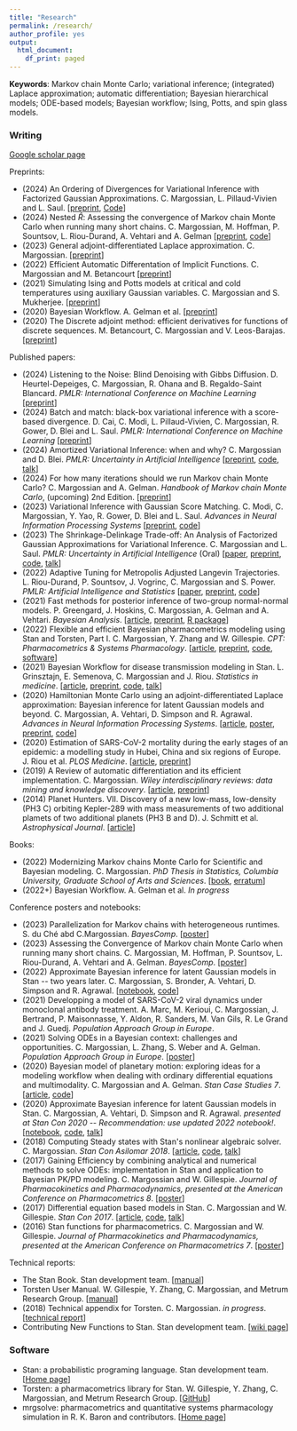 ```yaml
---
title: "Research"
permalink: /research/
author_profile: yes
output:
  html_document:
    df_print: paged
---
```


**Keywords**: Markov chain Monte Carlo; variational inference; (integrated) Laplace approximation; automatic differentiation; Bayesian hierarchical models; ODE-based models; Bayesian workflow; Ising, Potts, and spin glass models.

### Writing

[Google scholar page](https://scholar.google.com/citations?user=nPtLsvIAAAAJ&hl=en)

Preprints:
* (2024) An Ordering of Divergences for Variational Inference with Factorized Gaussian Approximations. C. Margossian, L. Pillaud-Vivien and L. Saul. [[preprint](https://arxiv.org/abs/2403.13748), [Code](https://github.com/charlesm93/VI-ordering)]
* (2024) Nested $\widehat R$: Assessing the convergence of Markov chain Monte Carlo when running many short chains. C. Margossian, M. Hoffman, P. Sountsov, L. Riou-Durand, A. Vehtari and A. Gelman [[preprint](https://arxiv.org/abs/2110.13017), [code](https://github.com/charlesm93/nested-rhat)]
* (2023) General adjoint-differentiated Laplace approximation. C. Margossian. [[preprint](https://arxiv.org/abs/2306.14976)]
* (2022) Efficient Automatic Differentation of Implicit Functions. C. Margossian and M. Betancourt [[preprint](https://arxiv.org/abs/2112.14217)]
* (2021) Simulating Ising and Potts models at critical and cold temperatures using auxiliary Gaussian variables. C. Margossian and S. Mukherjee. [[preprint](https://arxiv.org/abs/2110.10801)]
* (2020) Bayesian Workflow. A. Gelman et al. [[preprint](https://arxiv.org/abs/2011.01808)]
* (2020) The Discrete adjoint method: efficient derivatives for functions of discrete sequences. M. Betancourt, C. Margossian and V. Leos-Barajas. [[preprint](https://arxiv.org/abs/2002.00326)]

Published papers:
* (2024) Listening to the Noise: Blind Denoising with Gibbs Diffusion. D. Heurtel-Depeiges, C. Margossian, R. Ohana and B. Regaldo-Saint Blancard. _PMLR: International Conference on Machine Learning_ [[preprint](https://arxiv.org/pdf/2402.19455.pdf)]
* (2024) Batch and match: black-box variational inference with a score-based divergence. D. Cai, C. Modi, L. Pillaud-Vivien, C. Margossian, R. Gower, D. Blei and L. Saul. _PMLR: International Conference on Machine Learning_ [[preprint](https://arxiv.org/abs/2402.14758)]
* (2024) Amortized Variational Inference: when and why? C. Margossian and D. Blei. _PMLR: Uncertainty in Artificial Intelligence_ [[preprint](https://arxiv.org/abs/2307.11018), [code](https://github.com/charlesm93/AVI-when-and-why), [talk](https://www.youtube.com/watch?v=vluu7BxA6js)]
* (2024) For how many iterations should we run Markov chain Monte Carlo? C. Margossian and A. Gelman. _Handbook of Markov chain Monte Carlo_, (upcoming) 2nd Edition. [[preprint](https://arxiv.org/abs/2311.02726)]
* (2023) Variational Inference with Gaussian Score Matching. C. Modi, C. Margossian, Y. Yao, R. Gower, D. Blei and L. Saul. _Advances in Neural Information Processing Systems_ [[preprint](https://arxiv.org/abs/2307.07849), [code](https://github.com/modichirag/GSM-VI)]
* (2023) The Shrinkage-Delinkage Trade-off: An Analysis of Factorized Gaussian Approximations for Variational Inference. C. Margossian and L. Saul. _PMLR: Uncertainty in Artificial Intelligence_ (Oral) [[paper](https://proceedings.mlr.press/v216/margossian23a/margossian23a.pdf), [preprint](https://arxiv.org/abs/2302.09163), [code](https://github.com/charlesm93/variance-delinkage), [talk](https://www.youtube.com/watch?v=2q5azatd-Ko)]
* (2022) Adaptive Tuning for Metropolis Adjusted Langevin Trajectories. L. Riou-Durand, P. Sountsov, J. Vogrinc, C. Margossian and S. Power. _PMLR: Artificial Intelligence and Statistics_ [[paper](https://proceedings.mlr.press/v206/riou-durand23a/riou-durand23a.pdf), [preprint](https://arxiv.org/abs/2210.12200), [code](https://github.com/tensorflow/probability/tree/main/discussion/adaptive_malt)]
* (2021) Fast methods for posterior inference of two-group normal-normal models. P. Greengard, J. Hoskins, C. Margossian, A. Gelman and A. Vehtari. _Bayesian Analysis_. [[article]( https://projecteuclid.org/journals/bayesian-analysis/advance-publication/Fast-Methods-for-Posterior-Inference-of-Two-Group-Normal-Normal/10.1214/22-BA1329.full), [preprint](https://arxiv.org/abs/2110.03055), [R package](https://github.com/pgree/fastNoNo)]
* (2022) Flexible and efficient Bayesian pharmacometrics modeling using Stan and Torsten, Part I. C. Margossian, Y. Zhang and  W. Gillespie. _CPT: Pharmacometrics & Systems Pharmacology_. [[article](https://ascpt.onlinelibrary.wiley.com/doi/10.1002/psp4.12812), [preprint](https://arxiv.org/abs/2109.10184), [code](https://github.com/metrumresearchgroup/torsten_tutorial_1_supplementary), [software](https://github.com/pgree/fastNoNo)]
* (2021) Bayesian Workflow for disease transmission modeling in Stan. L. Grinsztajn, E. Semenova, C. Margossian and J. Riou. _Statistics in medicine_.
[[article](https://onlinelibrary.wiley.com/doi/10.1002/sim.9164), [preprint](https://arxiv.org/abs/2006.02985),
[code](https://github.com/stan-dev/example-models/tree/master/knitr/disease_transmission),
[talk](https://www.youtube.com/watch?v=unHZhfur5Sc)]
* (2020) Hamiltonian Monte Carlo using an adjoint-differentiated Laplace approximation: Bayesian inference for latent Gaussian models and beyond. C. Margossian, A. Vehtari, D. Simpson and R. Agrawal. _Advances in Neural Information Processing Systems_. [[article](https://proceedings.neurips.cc/paper/2020/hash/673de96b04fa3adcae1aacda704217ef-Abstract.html), [poster](http://charlesm93.github.io/files/poster_ela.pdf), [preprint](https://arxiv.org/abs/2004.12550),
[code](https://github.com/charlesm93/laplace_manuscript)]
* (2020) Estimation of SARS-CoV-2 mortality during the early stages of an epidemic: a modelling study in Hubei, China and six regions of Europe. J. Riou et al. _PLOS Medicine_. [[article](https://journals.plos.org/plosmedicine/article?id=10.1371/journal.pmed.1003189),
[preprint](https://www.medrxiv.org/content/10.1101/2020.03.04.20031104v2)]
* (2019) A Review of automatic differentiation and its efficient implementation. C. Margossian. _Wiley interdisciplinary reviews: data mining and knowledge discovery_. [[article](https://onlinelibrary.wiley.com/doi/10.1002/widm.1305), [preprint](https://arxiv.org/abs/1811.05031)]
* (2014) Planet Hunters. VII. Discovery of a new low-mass, low-density (PH3 C) orbiting Kepler-289
with mass measurements of two additional plamets of two additional planets (PH3 B and D). J. Schmitt et al. _Astrophysical Journal_. [[article](http://iopscience.iop.org/article/10.1088/0004-637X/795/2/167/meta;jsessionid=43641D4C5B1CC7595015BE11DDF1239F.c1)]

Books:
* (2022) Modernizing Markov chains Monte Carlo for Scientific and Bayesian modeling. C. Margossian. _PhD Thesis in Statistics, Columbia University, Graduate School of Arts and Sciences_. [[book](https://academiccommons.columbia.edu/doi/10.7916/0wsc-kz90), [erratum](http://charlesm93.github.io/files/thesis_erratum.pdf)]
* (2022+) Bayesian Workflow. A. Gelman et al. _In progress_

Conference posters and notebooks:
* (2023) Parallelization for Markov chains with heterogeneous runtimes. S. du Ché abd C.Margossian. _BayesComp_. [[poster](http://charlesm93.github.io/files/Bayescomp_ode_chains.pdf)]
* (2023) Assessing the Convergence of Markov chain Monte Carlo when running many short chains. C. Margossian, M. Hoffman, P. Sountsov, L. Riou-Durand, A. Vehtari and A. Gelman. _BayesComp_. [[poster](http://charlesm93.github.io/files/Bayescomp_nested_rhat.pdf)]
* (2022) Approximate Bayesian inference for latent Gaussian models in Stan -- two years later. C. Margossian, S. Bronder, A. Vehtari, D. Simpson and R. Agrawal. [[notebook](https://htmlpreview.github.io/?https://github.com/charlesm93/StanCon2020/blob/master/notebook-2022/lgm_stan.html#inst), [code](https://github.com/charlesm93/StanCon2020)]
* (2021) Developping a model of SARS-CoV-2 viral dynamics under monoclonal antibody treatment. A. Marc, M. Kerioui, C. Margossian, J. Bertrand, P. Maisonnasse, Y. Aldon, R. Sanders, M. Van Gils, R. Le Grand and J. Guedj. _Population Approach Group in Europe_.
* (2021) Solving ODEs in a Bayesian context: challenges and opportunities. C. Margossian, L. Zhang, S. Weber and A. Gelman. _Population Approach Group in Europe_. [[poster](http://charlesm93.github.io/files/BayesianODE.pdf)]
* (2020) Bayesian model of planetary motion: exploring ideas for a modeling workflow when dealing with ordinary differential equations and multimodality. C. Margossian and A. Gelman. _Stan Case Studies 7_. [[article](https://mc-stan.org/users/documentation/case-studies/planetary_motion/planetary_motion.html), [code](https://github.com/stan-dev/example-models/tree/master/knitr/planetary_motion)]
* (2020) Approximate Bayesian inference for latent Gaussian models in Stan. C. Margossian, A. Vehtari, D. Simpson and R. Agrawal. _presented at Stan Con 2020 -- Recommendation: use updated 2022 notebook!_. [[notebook](http://charlesm93.github.io/files/lgm_stan.pdf),
[code](https://github.com/charlesm93/StanCon2020), [talk](https://www.youtube.com/watch?v=hbYsakCQiew&list=PLCrWEzJgSUqzI3goQEAKkDsHg72inmqbe&index=16&t)]
* (2018) Computing Steady states with Stan's nonlinear algebraic solver. C. Margossian. _Stan Con Asilomar 2018_. [[article](http://charlesm93.github.io/files/2018-Margossian.pdf), [code](https://github.com/stan-dev/stancon_talks/tree/master/2018/Contributed-Talks/08_margossian), [talk](https://www.youtube.com/watch?v=JhwZIX5ryw0&feature=youtu.be)]
* (2017) Gaining Efficiency by combining analytical and numerical methods to solve ODEs: implementation in Stan and application to Bayesian PK/PD modeling. C. Margossian and W. Gillespie. _Journal of Pharmacokinetics and Pharmacodynamics, presented at the American Conference on Pharmacometrics 8_. [[poster](http://charlesm93.github.io/files/2017b-Margossian&Gillespie-mixed_solver.pdf)]
* (2017) Differential equation based models in Stan. C. Margossian and W. Gillespie. _Stan Con 2017_. [[article](http://mc-stan.org/events/stancon2017-notebooks/stancon2017-margossian-gillespie-ode.html), [code](https://github.com/stan-dev/stancon_talks/tree/master/2017/Contributed-Talks/05_margossian), [talk](https://www.youtube.com/watch?v=DJ0c7Bm5Djk&feature=youtu.be&t=2h53m26s)]
* (2016) Stan functions for pharmacometrics. C. Margossian and W. Gillespie. _Journal of Pharmacokinetics and Pharmacodynamics, presented at the American Conference on Pharmacometrics 7_. [[poster](http://charlesm93.github.io/files/2016-Margossian&Gillespie-stan_for_pmx.pdf)]


Technical reports:

* The Stan Book. Stan development team. [[manual](https://mc-stan.org/docs/2_18/stan-users-guide/index.html)]
* Torsten User Manual.  W. Gillespie, Y. Zhang, C. Margossian, and Metrum Research Group. [[manual](https://metrumresearchgroup.github.io/Torsten/)]
* (2018) Technical appendix for Torsten. C. Margossian. _in progress_. [[technical report](https://github.com/charlesm93/presentations-and-writing/blob/master/TorstenAppendix/Torsten_appendix.pdf)]
* Contributing New Functions to Stan. Stan development team. [[wiki page](https://github.com/stan-dev/stan/wiki/Contributing-New-Functions-to-Stan)]


### Software

* Stan: a probabilistic programing language. Stan development team. [[Home page](https://mc-stan.org/)]
* Torsten: a pharmacometrics library for Stan. W. Gillespie, Y. Zhang, C. Margossian, and Metrum Research Group. [[GitHub](https://github.com/metrumresearchgroup/Torsten)]
* mrgsolve: pharmacometrics and quantitative systems pharmacology simulation in R. K. Baron and contributors. [[Home page](https://mrgsolve.github.io/)]
